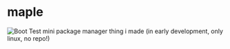 # maple
![Boot Test](https://github.com/okawaffles/maple/actions/workflows/c-cpp.yml/badge.svg)
mini package manager thing i made (in early development, only linux, no repo!)
